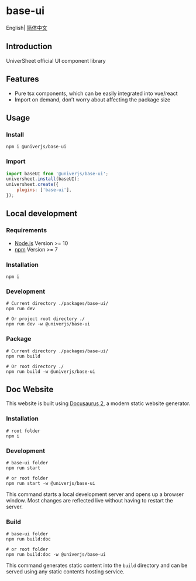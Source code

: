 # base-ui

English| [简体中文](./README-zh.md)

## Introduction

UniverSheet official UI component library

## Features

-   Pure tsx components, which can be easily integrated into vue/react
-   Import on demand, don’t worry about affecting the package size

## Usage

### Install

```shell
npm i @univerjs/base-ui
```

### Import

```js
import baseUI from '@univerjs/base-ui';
universheet.install(baseUI);
universheet.create({
    plugins: ['base-ui'],
});
```

## Local development

### Requirements

-   [Node.js](https://nodejs.org/en/) Version >= 10
-   [npm](https://www.npmjs.com/) Version >= 7

### Installation

```
npm i
```

### Development

```
# Current directory ./packages/base-ui/
npm run dev

# Or project root directory ./
npm run dev -w @univerjs/base-ui
```

### Package

```
# Current directory ./packages/base-ui/
npm run build

# Or root directory ./
npm run build -w @univerjs/base-ui
```

## Doc Website

This website is built using [Docusaurus 2](https://docusaurus.io/), a modern static website generator.

### Installation

```console
# root folder
npm i
```

### Development

```console
# base-ui folder
npm run start

# or root folder
npm run start -w @univerjs/base-ui
```

This command starts a local development server and opens up a browser window. Most changes are reflected live without having to restart the server.

### Build

```console
# base-ui folder
npm run build:doc

# or root folder
npm run build:doc -w @univerjs/base-ui
```

This command generates static content into the `build` directory and can be served using any static contents hosting service.
